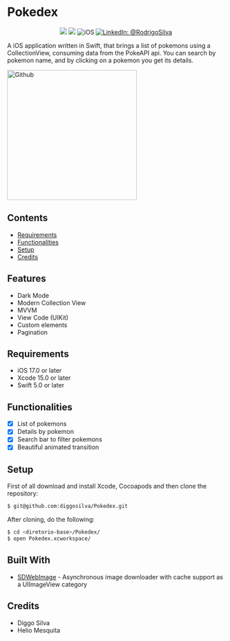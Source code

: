 # Pokedex

<p align="center">
    <img src="https://img.shields.io/badge/Swift-5.9.1-orange.svg" />
    <img src="https://img.shields.io/badge/Xcode-15.2.X-orange.svg" />
    <img src="https://img.shields.io/badge/platforms-iOS-brightgreen.svg?style=flat" alt="iOS" />
    <a href="https://www.linkedin.com/in/rodrigo-silva-6a53ba300/" target="_blank">
        <img src="https://img.shields.io/badge/LinkedIn-@RodrigoSilva-blue.svg?style=flat" alt="LinkedIn: @RodrigoSilva" />
    </a>
</p>

A iOS application written in Swift, that brings a list of pokemons using a CollectionView, consuming data from the PokeAPI api. You can search by pokemon name, and by clicking on a pokemon you get its details.

<p align="left">
    <img src="https://media.giphy.com/media/77L760jY7mveKSyJEl/giphy.gif" width="300" max-width="40%" alt="Github"/>
</p> 

## Contents

- [Requirements](#requirements)
- [Functionalities](#functionalities)
- [Setup](#setup)
- [Credits](#credits)

## Features

- Dark Mode
- Modern Collection View
- MVVM
- View Code (UIKit)
- Custom elements
- Pagination

## Requirements

- iOS 17.0 or later
- Xcode 15.0 or later
- Swift 5.0 or later

## Functionalities
- [x] List of pokemons
- [x] Details by pokemon
- [x] Search bar to filter pokemons
- [x] Beautiful animated transition

## Setup

First of all download and install Xcode, Cocoapods and then clone the repository:

```sh
$ git@github.com:diggosilva/Pokedex.git
```

After cloning, do the following:

```sh
$ cd <diretorio-base>/Pokedex/
$ open Pokedex.xcworkspace/
```

## Built With

* [SDWebImage](https://github.com/SDWebImage/SDWebImage) - Asynchronous image downloader with cache support as a UIImageView category

## Credits

- Diggo Silva
- Helio Mesquita

